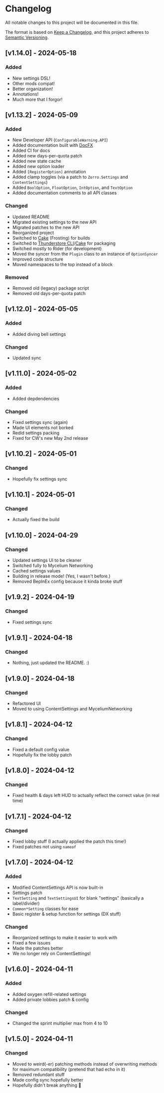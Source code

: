 # Changelog

All notable changes to this project will be documented in this file.

The format is based on [Keep a Changelog](https://keepachangelog.com/en/1.1.0/),
and this project adheres to [Semantic Versioning](https://semver.org/spec/v2.0.0.html).

## [v1.14.0] - 2024-05-18

### Added

- New settings DSL!
- Other mods compat!
- Better organization!
- Annotations!
- Much more that I forgor!

## [v1.13.2] - 2024-05-09

### Added

- New Developer API (`ConfigurableWarning.API`)
- Added documentation built with [DocFX](https://dotnet.github.io/docfx/)
- Added CI for docs
- Added new days-per-quota patch
- Added new state cache
- Added new option loader
- Added `[RegisterOption]` annotation
- Added clamp toggles (via a patch to `Zorro.Settings` and `ContentSettings`)
- Added `BoolOption`, `FloatOption`, `IntOption`, and `TextOption`
- Added documentation comments to all API classes

### Changed

- Updated README
- Migrated existing settings to the new API
- Migrated patches to the new API
- Reorganized project
- Switched to [Cake](https://cakebuild.net/) (Frosting) for builds
- Switched to [Thunderstore CLI](https://github.com/thunderstore-io/thunderstore-cli)/[Cake](https://cakebuild.net/) for packaging
- Switched mostly to Rider (for development)
- Moved the syncer from the `Plugin` class to an instance of `OptionSyncer`
- Improved code structure
- Moved namespaces to the top instead of a block

### Removed

- Removed old (legacy) package script
- Removed old days-per-quota patch

## [v1.12.0] - 2024-05-05

### Added

- Added diving bell settings

### Changed

- Updated sync

## [v1.11.0] - 2024-05-02

### Added

- Added depdendencies

### Changed

- Fixed settings sync (again)
- Made UI elements not borked
- Redid settings packing
- Fixed for CW's new May 2nd release

## [v1.10.2] - 2024-05-01

### Changed

- Hopefully fix settings sync

## [v1.10.1] - 2024-05-01

### Changed

- Actually fixed the build

## [v1.10.0] - 2024-04-29

### Changed

- Updated settings UI to be cleaner
- Switched fully to Mycelium Networking
- Cached settings values
- Building in release mode! (Yes, I wasn't before.)
- Removed BepInEx config because it kinda broke stuff

## [v1.9.2] - 2024-04-19

### Changed

- Fixed settings sync

## [v1.9.1] - 2024-04-18

### Changed

- Nothing, just updated the README. :)

## [v1.9.0] - 2024-04-18

### Changed

- Refactored UI
- Moved to using ContentSettings and MyceliumNetworking

## [v1.8.1] - 2024-04-12

### Changed

- Fixed a default config value
- Hopefully fix the lobby patch

## [v1.8.0] - 2024-04-12

### Changed

- Fixed health & days left HUD to actually reflect the correct value (in real time)

## [v1.7.1] - 2024-04-12

### Changed

- Fixed lobby stuff (I actually applied the patch this time!)
- Fixed patches not using `nameof`

## [v1.7.0] - 2024-04-12

### Added

- Modified ContentSettings API is now built-in
- Settings patch
- `TextSetting` and `TextSettingsUI` for blank "settings" (basically a label/divider)
- `Common*Setting` classes for ease
- Basic register & setup function for settings (DX stuff)

### Changed

- Reorganized settings to make it easier to work with
- Fixed a few issues
- Made the patches better
- We no longer rely on ContentSettings!

## [v1.6.0] - 2024-04-11

### Added

- Added oxygen refill-related settings
- Added private lobbies patch & config

### Changed

- Changed the sprint multiplier max from 4 to 10

## [v1.5.0] - 2024-04-11

### Changed

- Moved to weird(-er) patching methods instead of overwriting methods for maximum compatibility (pretend that had echo
  in it)
- Removed redundant stuff
- Made config sync hopefully better
- Hopefully didn't break anything :pray:
